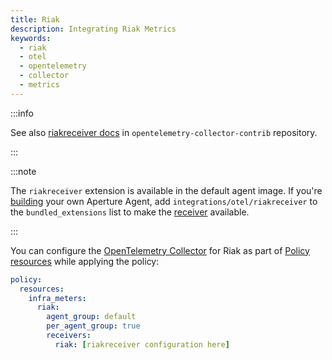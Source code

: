 ```yaml
---
title: Riak
description: Integrating Riak Metrics
keywords:
  - riak
  - otel
  - opentelemetry
  - collector
  - metrics
---
```


:::info

See also [riakreceiver docs][receiver] in `opentelemetry-collector-contrib`
repository.

:::

:::note

The `riakreceiver` extension is available in the default agent image. If you're
[building][build] your own Aperture Agent, add `integrations/otel/riakreceiver`
to the `bundled_extensions` list to make the [receiver][receiver] available.

:::

You can configure the [OpenTelemetry Collector][opentelemetry-collector] for
Riak as part of [Policy resources][policy-resources] while applying the policy:

```yaml
policy:
  resources:
    infra_meters:
      riak:
        agent_group: default
        per_agent_group: true
        receivers:
          riak: [riakreceiver configuration here]
```

[build]: /reference/aperturectl/build/agent/agent.md
[receiver]:
  https://github.com/open-telemetry/opentelemetry-collector-contrib/tree/main/receiver/riakreceiver
[opentelemetry-collector]: /reference/configuration/spec.md#telemetry-collector
[policy-resources]: /reference/configuration/spec.md#resources
